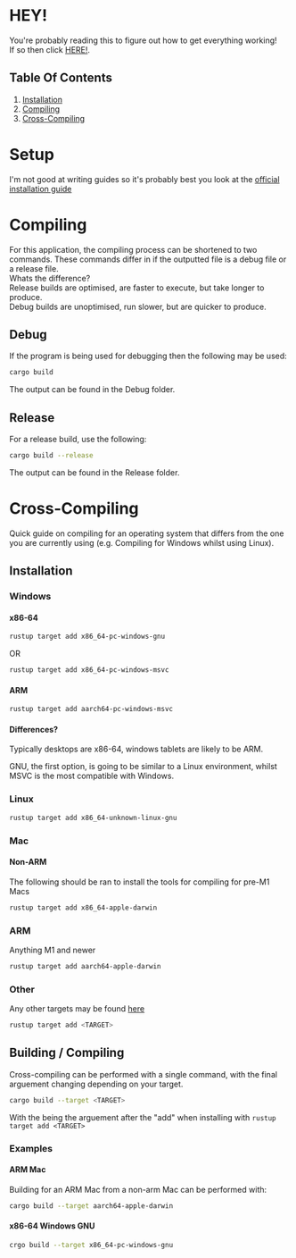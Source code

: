 # HEY! 
You're probably reading this to figure out how to get everything working!  
If so then click [HERE!](#Setup).  

## Table Of Contents
1. [Installation](#Setup)
2. [Compiling](#Compiling)
3. [Cross-Compiling](#Cross-Compiling)

# Setup
I'm not good at writing guides so it's probably best you look at the [official installation guide](https://www.rust-lang.org/tools/install)
# Compiling
For this application, the compiling process can be shortened to two commands. These commands differ in if the outputted file is a debug file
or a release file.  
Whats the difference?  
Release builds are optimised, are faster to execute, but take longer to produce.  
Debug builds are unoptimised, run slower, but are quicker to produce.  
## Debug
If the program is being used for debugging then the following may be used:
```bash
cargo build
```
The output can be found in the Debug folder.
## Release
For a release build, use the following:
```bash
cargo build --release
```
The output can be found in the Release folder.
# Cross-Compiling
Quick guide on compiling for an operating system that differs from the one you are currently using (e.g. Compiling for Windows whilst using Linux).  
## Installation
### Windows 
#### x86-64 
```bash
rustup target add x86_64-pc-windows-gnu
```
OR 
```bash
rustup target add x86_64-pc-windows-msvc
```
#### ARM
```bash
rustup target add aarch64-pc-windows-msvc
```
#### Differences?
Typically desktops are x86-64, windows tablets are likely to be ARM.  

GNU, the first option, is going to be similar to a Linux environment, whilst MSVC is the most compatible with Windows. 
### Linux
```bash
rustup target add x86_64-unknown-linux-gnu
```
### Mac
#### Non-ARM
The following should be ran to install the tools for compiling for pre-M1 Macs
```bash
rustup target add x86_64-apple-darwin
```
### ARM
Anything M1 and newer
```bash
rustup target add aarch64-apple-darwin
```
### Other
Any other targets may be found [here](https://forge.rust-lang.org/infra/other-installation-methods.html#other-ways-to-install-rustup)
```bash
rustup target add <TARGET>
```
## Building / Compiling 
Cross-compiling can be performed with a single command, with the final arguement changing depending on your target.  
```bash
cargo build --target <TARGET>
```
With the <TARGET> being the arguement after the "add" when installing with `rustup target add <TARGET>`
### Examples
#### ARM Mac 
Building for an ARM Mac from a non-arm Mac can be performed with: 
```bash
cargo build --target aarch64-apple-darwin
```
#### x86-64 Windows GNU 
```bash
crgo build --target x86_64-pc-windows-gnu
```
